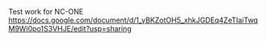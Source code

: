 Test work for NC-ONE https://docs.google.com/document/d/1_yBKZotOH5_xhkJGDEq4ZeTIaiTwqM9Wi0po1S3VHJE/edit?usp=sharing
